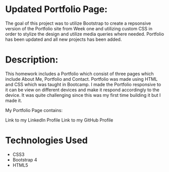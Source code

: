 # Updated Portfolio Page:

 The goal of this project was to utilize Bootstrap to create a repsonsive version of the Portfolio site from Week one and utilizing custom CSS in order to stylize the design and utilize media queries where needed. Portfolio has been updated and all new projects has been added. 

# Description:

This homework includes a Portfolio which consist of three pages which include About Me, Portfolio and Contact. Portfolio was made using HTML and CSS which was taught in Bootcamp. I made the Portfolio responsive to it can be view on different devices and make it respond accordingly to the device. It was quite challenging since this was my first time building it but I made it.

My Portfolio Page contains:

Link to my LinkedIn Profile
Link to my GitHub Profile

# Technologies Used

* CSS3
* Bootstrap 4
* HTML5

